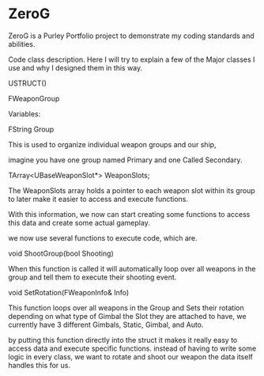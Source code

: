 # ZeroG
 
 
ZeroG is a Purley Portfolio project to demonstrate my coding standards and abilities.

Code class description.
Here I will try to explain a few of the Major classes I use and why I designed them in this way.


USTRUCT()

FWeaponGroup

Variables:

FString Group

This is used to organize individual weapon groups and our ship,

imagine you have one group named Primary and one Called Secondary.


TArray<UBaseWeaponSlot*> WeaponSlots;

The WeaponSlots array holds a pointer to each weapon slot within its group to later make it easier to access and execute functions.

With this information, we now can start creating some functions to access this data and create some actual gameplay.

we now use several functions to execute code, which are.


void ShootGroup(bool Shooting)

When this function is called it will automatically loop over all weapons in the group and tell them to execute their shooting event.


void SetRotation(FWeaponInfo& Info)

This function loops over all weapons in the Group and Sets their rotation depending on what type of Gimbal the Slot they are attached to have, we currently have 3 different Gimbals, Static, Gimbal, and Auto.

by putting this function directly into the struct it makes it really easy to access data and execute specific functions. instead of having to write some logic in every class, we want to rotate and shoot our weapon the data itself handles this for us.